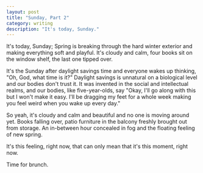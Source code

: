 ```yaml
---
layout: post
title: "Sunday, Part 2"
category: writing
description: "It's today, Sunday."
---
```


It's today, Sunday; Spring is breaking through the hard winter exterior and making everything soft and playful. It's cloudy and calm, four books sit on the window shelf, the last one tipped over.

It's the Sunday after daylight savings time and everyone wakes up thinking, "Oh, God, what time is it?" Daylight savings is unnatural on a biological level and our bodies don't trust it. It was invented in the social and intellectual realms, and our bodies, like five-year-olds, say "Okay, I'll go along with this but I won't make it easy. I'll be dragging my feet for a whole week making you feel weird when you wake up every day."

So yeah, it's cloudy and calm and beautiful and no one is moving around yet. Books falling over, patio furniture in the balcony freshly brought out from storage. An in-between hour concealed in fog and the floating feeling of new spring.

It's this feeling, right now, that can only mean that it's this moment, right now.

Time for brunch.
